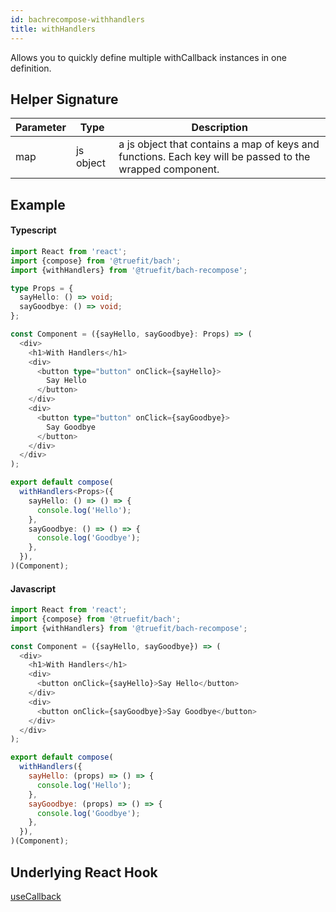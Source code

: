 ```yaml
---
id: bachrecompose-withhandlers
title: withHandlers
---
```


Allows you to quickly define multiple withCallback instances in one definition.

## Helper Signature

| Parameter | Type      | Description                                                                                              |
| --------- | --------- | -------------------------------------------------------------------------------------------------------- |
| map       | js object | a js object that contains a map of keys and functions. Each key will be passed to the wrapped component. |

## Example

#### Typescript

```Typescript
import React from 'react';
import {compose} from '@truefit/bach';
import {withHandlers} from '@truefit/bach-recompose';

type Props = {
  sayHello: () => void;
  sayGoodbye: () => void;
};

const Component = ({sayHello, sayGoodbye}: Props) => (
  <div>
    <h1>With Handlers</h1>
    <div>
      <button type="button" onClick={sayHello}>
        Say Hello
      </button>
    </div>
    <div>
      <button type="button" onClick={sayGoodbye}>
        Say Goodbye
      </button>
    </div>
  </div>
);

export default compose(
  withHandlers<Props>({
    sayHello: () => () => {
      console.log('Hello');
    },
    sayGoodbye: () => () => {
      console.log('Goodbye');
    },
  }),
)(Component);
```

#### Javascript

```Javascript
import React from 'react';
import {compose} from '@truefit/bach';
import {withHandlers} from '@truefit/bach-recompose';

const Component = ({sayHello, sayGoodbye}) => (
  <div>
    <h1>With Handlers</h1>
    <div>
      <button onClick={sayHello}>Say Hello</button>
    </div>
    <div>
      <button onClick={sayGoodbye}>Say Goodbye</button>
    </div>
  </div>
);

export default compose(
  withHandlers({
    sayHello: (props) => () => {
      console.log('Hello');
    },
    sayGoodbye: (props) => () => {
      console.log('Goodbye');
    },
  }),
)(Component);
```

## Underlying React Hook

[useCallback](https://reactjs.org/docs/hooks-reference.html#usecallback)
